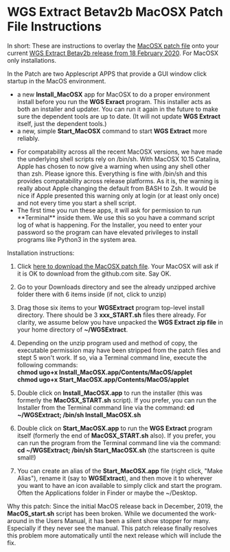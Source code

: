 # WGS Extract Betav2b MacOSX Patch File Instructions

In short: These are instructions to overlay the [MacOSX patch file](https://github.com/WGSExtract/WGSExtract-Dev/blob/master/WGSExtract_MacOSX_Patch.zip) 
onto your current [WGS Extract Betav2b release from 18 February 2020](https://github.com/WGSExtract/WGSExtract-Dev/blob/master/docs/README.md). 
For MacOSX only installations. 

In the Patch are two Applescript APPS that provide a GUI window click startup in the MacOS environment.
- a new **Install_MacOSX** app for MacOSX to do a proper environment install before you run the **WGS Exract** program. This installer acts as both an installer and updater.  You can run it again in the future to make sure the dependent tools are up to date. (It will not update **WGS Extract** itself, just the dependent tools.)
- a new, simple **Start_MacOSX** command to start **WGS Extract** more reliably. 

<ul>
<li>For compatability across all the recent MacOSX versions, we have made the underlying shell scripts rely on /bin/sh.  With MacOSX 10.15 Catalina, Apple has chosen to now give a warning when using any shell other than zsh. Please ignore this.  Everything is fine with /bin/sh and this provides compatability across release platforms. As it is, the warning is really about Apple changing the default from BASH to Zsh. It would be nice if Apple presented this warning only at login (or at least only once) and not every time you start a shell script.</li>
<li>The first time you run these apps, it will ask for permission to run **Terminal** inside them.  We use this so you have a command script log of what is happening.  For the Installer, you need to enter your password so the program can have elevated privileges to install programs like Python3 in the system area.  </li>
</ul>

Installation instructions:

1. Click [here to download the MacOSX patch file](https://github.com/WGSExtract/WGSExtract-Dev/blob/master/WGSExtract_MacOSX_Patch.zip). 
Your MacOSX will ask if it is OK to download from the github.com site.  Say OK.

2. Go to your Downloads directory and see the already unzipped archive folder there with 6 items inside (if not, click to unzip)

3. Drag those six items to your **WGSExtract** program top-level install directory.  There should be 3 **xxx_START.sh** files there already. For clarity, we assume below you have unpacked the **WGS Extract zip file** in your home directory of **~/WGSExtract**. 

4. Depending on the unzip program used and method of copy, the executable permission may have been stripped from the patch files and stept 5 won't work.  If so, via a Terminal command line, execute the following commands:  
   **chmod ugo+x Install_MacOSX.app/Contents/MacOS/applet**  
   **chmod ugo+x Start_MacOSX.app/Contents/MacOS/applet**

5. Double click on **Install_MacOSX.app** to run the installer (this was formerly the **MacOSX_START.sh** script). If you prefer, you can run the Installer from the Terminal command line via the command: **cd ~/WGSExtract; /bin/sh Install_MacOSX.sh**

6. Double click on **Start_MacOSX.app** to run the **WGS Extract** program itself (formerly the end of **MacOSX_START.sh** also).  If you prefer, you can run the program from the Terminal command line via the command: **cd ~/WGSExtract; /bin/sh Start_MacOSX.sh**
(the startscreen is quite small!)

7. You can create an alias of the **Start_MacOSX.app** file (right click, "Make Alias"), rename it (say to **WGSExtract**), 
and then move it to wherever you want to have an icon available to simply click and start the program.  Often the Applications
folder in Finder or maybe the ~/Desktop.

Why this patch: Since the initial MacOS release back in December, 2019, the **MacOS_start.sh** script has been broken. 
While we documented the work-around in the Users Manual, it has been a silent show stopper for many. Especially if they never see the manual.
This patch release finally resolves this problem more automatically until the next release which will include the fix.